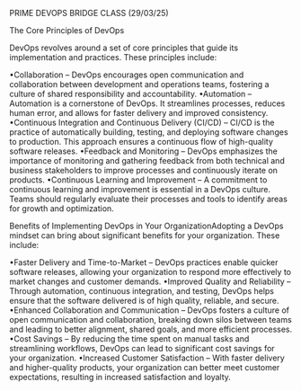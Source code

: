 PRIME DEVOPS BRIDGE CLASS (29/03/25)

The Core Principles of DevOps

DevOps revolves around a set of core principles that guide its implementation and practices. These principles include:

•Collaboration – DevOps encourages open communication and collaboration between development and operations teams, fostering a culture of shared responsibility and accountability.
•Automation – Automation is a cornerstone of DevOps. It streamlines processes, reduces human error, and allows for faster delivery and improved consistency.
•Continuous Integration and Continuous Delivery (CI/CD) – CI/CD is the practice of automatically building, testing, and deploying software changes to production. This approach ensures a continuous flow of high-quality software releases.
•Feedback and Monitoring – DevOps emphasizes the importance of monitoring and gathering feedback from both technical and business stakeholders to improve processes and continuously iterate on products.
•Continuous Learning and Improvement – A commitment to continuous learning and improvement is essential in a DevOps culture. Teams should regularly evaluate their processes and tools to identify areas for growth and optimization.

Benefits of Implementing DevOps in Your OrganizationAdopting a DevOps mindset can bring about significant benefits for your organization. These include:

•Faster Delivery and Time-to-Market – DevOps practices enable quicker software releases, allowing your organization to respond more effectively to market changes and customer demands.
•Improved Quality and Reliability – Through automation, continuous integration, and testing, DevOps helps ensure that the software delivered is of high quality, reliable, and secure.
•Enhanced Collaboration and Communication – DevOps fosters a culture of open communication and collaboration, breaking down silos between teams and leading to better alignment, shared goals, and more efficient processes.
•Cost Savings – By reducing the time spent on manual tasks and streamlining workflows, DevOps can lead to significant cost savings for your organization.
•Increased Customer Satisfaction – With faster delivery and higher-quality products, your organization can better meet customer expectations, resulting in increased satisfaction and loyalty.
